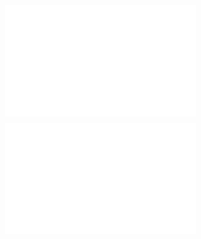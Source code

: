<!--
**angrymasteryoda/angrymasteryoda** is a ✨ _special_ ✨ repository because its `README.md` (this file) appears on your GitHub profile.

Here are some ideas to get you started:

- 🔭 I’m currently working on ...
- 🌱 I’m currently learning ...
- 👯 I’m looking to collaborate on ...
- 🤔 I’m looking for help with ...
- 💬 Ask me about ...
- 📫 How to reach me: ...
- 😄 Pronouns: ...
- ⚡ Fun fact: ...
-->
![](https://raw.githubusercontent.com/angrymasteryoda/github-stats/master/generated/overview.svg#gh-dark-mode-only)

![](https://raw.githubusercontent.com/angrymasteryoda/github-stats/master/generated/languages.svg#gh-dark-mode-only)

